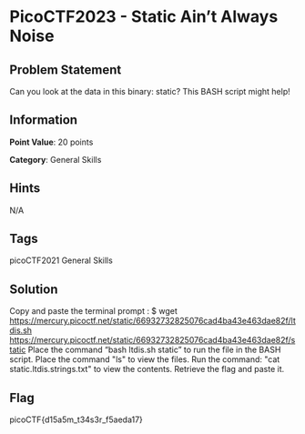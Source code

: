 #  PicoCTF2023 - Static Ain’t Always Noise

## Problem Statement

Can you look at the data in this binary: static? This BASH script might help!

## Information

**Point Value**: 20 points

**Category**: General Skills

## Hints

N/A

## Tags

picoCTF2021 
General Skills

## Solution

Copy and paste the terminal prompt : $ wget 
https://mercury.picoctf.net/static/66932732825076cad4ba43e463dae82f/ltdis.sh
https://mercury.picoctf.net/static/66932732825076cad4ba43e463dae82f/static
Place the command “bash ltdis.sh static” to run the file in the BASH script.
Place the command "ls" to view the files.
Run the command: "cat static.ltdis.strings.txt" to view the contents.
Retrieve the flag and paste it.

## Flag

picoCTF{d15a5m_t34s3r_f5aeda17}
